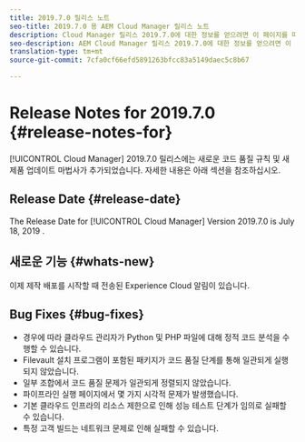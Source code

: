```yaml
---
title: 2019.7.0 릴리스 노트
seo-title: 2019.7.0 용 AEM Cloud Manager 릴리스 노트
description: Cloud Manager 릴리스 2019.7.0에 대한 정보를 얻으려면 이 페이지를 따르십시오.
seo-description: AEM Cloud Manager 릴리스 2019.7.0에 대한 정보를 얻으려면 이 페이지를 따르십시오.
translation-type: tm+mt
source-git-commit: 7cfa0cf66efd5891263bfcc83a5149daec5c8b67

---
```


# Release Notes for 2019.7.0 {#release-notes-for}

[!UICONTROL Cloud Manager] 2019.7.0 릴리스에는 새로운 코드 품질 규칙 및 새 제품 업데이트 마법사가 추가되었습니다. 자세한 내용은 아래 섹션을 참조하십시오.

## Release Date {#release-date}

The Release Date for [!UICONTROL Cloud Manager] Version 2019.7.0 is July 18, 2019 .

## 새로운 기능 {#whats-new}

이제 제작 배포를 시작할 때 전송된 Experience Cloud 알림이 있습니다.

## Bug Fixes {#bug-fixes}

* 경우에 따라 클라우드 관리자가 Python 및 PHP 파일에 대해 정적 코드 분석을 수행할 수 있습니다.
* Filevault 설치 프로그램이 포함된 패키지가 코드 품질 단계를 통해 일관되게 실행되지 않았습니다.
* 일부 조합에서 코드 품질 문제가 일관되게 정렬되지 않았습니다.
* 파이프라인 실행 페이지에서 몇 가지 시각적 문제가 발생했습니다.
* 기본 클라우드 인프라의 리소스 제한으로 인해 성능 테스트 단계가 임의로 실패할 수 있습니다.
* 특정 고객 빌드는 네트워크 문제로 인해 실패할 수 있습니다.